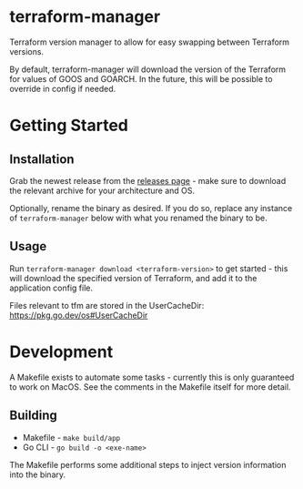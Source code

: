 # terraform-manager
Terraform version manager to allow for easy swapping between Terraform versions.

By default, terraform-manager will download the version of the Terraform for values of GOOS and GOARCH. In the future, this will be possible to override in config if needed.

# Getting Started
## Installation

Grab the newest release from the [releases page](https://github.com/dantdj/terraform-manager/releases) - make sure to download the relevant archive for your architecture and OS.

Optionally, rename the binary as desired. If you do so, replace any instance of `terraform-manager` below with what you renamed the binary to be.

## Usage

Run `terraform-manager download <terraform-version>` to get started - this will download the specified version of Terraform, and add it to the application config file.

Files relevant to tfm are stored in the UserCacheDir: https://pkg.go.dev/os#UserCacheDir

# Development

A Makefile exists to automate some tasks - currently this is only guaranteed to work on MacOS. See the comments in the Makefile itself for more detail.

## Building

* Makefile -  `make build/app`
* Go CLI - `go build -o <exe-name>`

The Makefile performs some additional steps to inject version information into the binary.